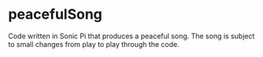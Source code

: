 # peacefulSong
Code written in Sonic Pi that produces a peaceful song. The song is subject to small changes from play to play through the code.
